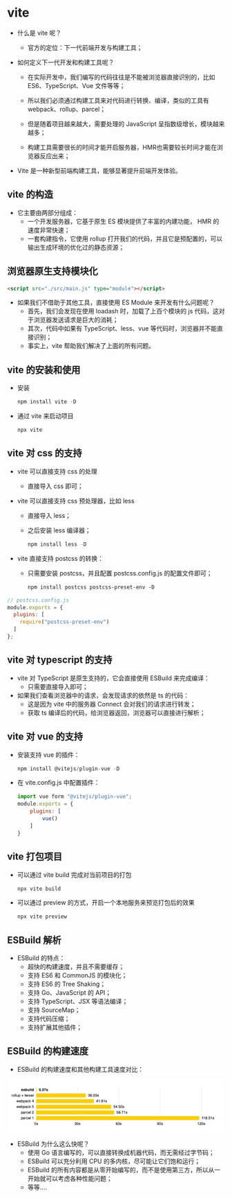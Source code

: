 # vite

* 什么是 vite 呢？ 

  * 官方的定位：下一代前端开发与构建工具；

* 如何定义下一代开发和构建工具呢？ 

  * 在实际开发中，我们编写的代码往往是不能被浏览器直接识别的，比如 ES6、TypeScript、Vue 文件等等； 

  * 所以我们必须通过构建工具来对代码进行转换、编译，类似的工具有 webpack、rollup、parcel； 

  * 但是随着项目越来越大，需要处理的 JavaScript 呈指数级增长，模块越来越多； 

  * 构建工具需要很长的时间才能开启服务器，HMR也需要较长时间才能在浏览器反应出来；  

* Vite 是一种新型前端构建工具，能够显著提升前端开发体验。

## vite 的构造

* 它主要由两部分组成：
  * 一个开发服务器，它基于原生 ES 模块提供了丰富的内建功能， HMR 的速度非常快速；
  * 一套构建指令，它使用 rollup 打开我们的代码，并且它是预配置的，可以输出生成环境的优化过的静态资源；

## 浏览器原生支持模块化

```html
<script src="./src/main.js" type="module"></script>
```

* 如果我们不借助于其他工具，直接使用 ES Module 来开发有什么问题呢？
  * 首先，我们会发现在使用 loadash 时，加载了上百个模块的 js 代码，这对于浏览器发送请求是巨大的消耗；
  * 其次，代码中如果有 TypeScript、less、vue 等代码时，浏览器并不能直接识别；
  * 事实上，vite 帮助我们解决了上面的所有问题。

## vite 的安装和使用

* 安装

  ```js
  npm install vite -D 
  ```

* 通过 vite 来启动项目

  ```js
  npx vite
  ```

## vite 对 css 的支持

* vite 可以直接支持 css 的处理

  * 直接导入 css 即可；

* vite 可以直接支持 css 预处理器，比如 less

  * 直接导入 less；

  * 之后安装 less 编译器；

    ```js
    npm install less -D
    ```

* vite 直接支持 postcss 的转换：

  * 只需要安装 postcss，并且配置 postcss.config.js 的配置文件即可；

    ```JS
    npm install postcss postcss-preset-env -D
    ```

```js
// postcss.config.js
module.exports = {
  plugins: [
    require("postcss-preset-env")
  ]
};
```

## vite 对 typescript 的支持

* vite 对 TypeScript 是原生支持的，它会直接使用 ESBuild 来完成编译：
  * 只需要直接导入即可；
* 如果我们查看浏览器中的请求，会发现请求的依然是 ts 的代码：
  * 这是因为 vite 中的服务器 Connect 会对我们的请求进行转发；
  * 获取 ts 编译后的代码，给浏览器返回，浏览器可以直接进行解析；

## vite 对 vue 的支持

* 安装支持 vue 的插件：

  ```js
  npm install @vitejs/plugin-vue -D
  ```

* 在 vite.config.js 中配置插件：

  ```js
  import vue form "@vitejs/plugin-vue";
  module.exports = {
      plugins: [
          vue()
      ]
  }
  ```

## vite 打包项目

* 可以通过 vite build 完成对当前项目的打包

  ```js
  npx vite build
  ```

* 可以通过 preview 的方式，开启一个本地服务来预览打包后的效果

  ```js
  npx vite preview
  ```

## ESBuild 解析

* ESBuild 的特点：
  * 超快的构建速度，并且不需要缓存；
  * 支持 ES6 和 CommonJS 的模块化；
  * 支持 ES6 的 Tree Shaking；
  * 支持 Go、JavaScript 的 API；
  * 支持 TypeScript、JSX 等语法编译；
  * 支持 SourceMap；
  * 支持代码压缩；
  * 支持扩展其他插件；

## ESBuild 的构建速度

* ESBuild 的构建速度和其他构建工具速度对比：

![image](../images7/259/01.png)

* ESBuild 为什么这么快呢？
  * 使用 Go 语言编写的，可以直接转换成机器代码，而无需经过字节码；
  * ESBuild 可以充分利用 CPU 的多内核，尽可能让它们饱和运行；
  * ESBuild 的所有内容都是从零开始编写的，而不是使用第三方，所以从一开始就可以考虑各种性能问题；
  * 等等....























































